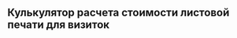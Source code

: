 ## Кулькулятор расчета стоимости листовой печати для визиток
<div id="integratedCalculator" class="url-businesscards" style="position: relative; min-height: 150px;"></div>
<script>
    let container = document.getElementById("integratedCalculator");
    let  params = { 
            materialType: "sheet-printing",
        };
    let integrated = new PxpCalcManager(container, params);
</script>
<style>
    #integratedCalculator{width:44%;font-family:"Helvetica Neue",Helvetica,Arial,sans-serif; margin-top: 10px;min-width: 555px;}
    #integratedCalculator a,#integratedCalculator u{text-decoration:none;border-bottom:none;transition:.3s;line-height:1.5}
    #integratedCalculator ul{padding:0 0 0 20px;margin:0;width:100%}
    .url-businesscards #pxpProducCalc .material-selector>ul>li>ul>li a{width:150px;text-align:center;font-weight:400}
    .url-businesscards #pxpProducCalc .option-row.customWorkRadio .option-value label{width:150px}
    .url-businesscards #pxpProducCalc .option-value li>a{width:111px;text-align:center}
    .pxp-total-price.sticky-visible{z-index:2}
    #pxpProducCalc .pxp-total-price .sticky-block .info {display: block;}
    #pxpProducCalc.pxp-calculator .pxp-total-price .sticky-block .totalPriceContainer,#pxpProducCalc.pxp-calculator .pxp-total-price .sticky-block .totalPriceContainer+.buttons{margin:0;}
    .total-price__formatted {line-height: 22px;}
    #pxpProducCalc{border:1px solid #BBBDBE;margin:0;width:100%;padding:30px;border-radius:5px;margin-top:10px;margin-bottom:20px}
    #pxpProducCalc #pxpProducCalc{border:0 none;padding:0;margin:0}
    #pxpProducCalc .material-selector{margin:0}
    #pxpProducCalc .material-selector ul,#pxpProducCalc .custom-works ul{padding:0;list-style:none}
    #pxpProducCalc .option-value li,#pxpProducCalc .material-selector > ul > li > ul > li{float:left;margin:0 5px;position:relative}
    #pxpProducCalc .option-value li > a,#pxpProducCalc .custom-works label,#pxpProducCalc .material-selector > ul > li > ul > li a{color:#364657;border:1px solid #64BB46;border-radius:16px;padding:4px 12px;font-size:14px;display:block;transition:.3s;cursor:pointer}
    #pxpProducCalc .option-value li > a:hover,#pxpProducCalc .custom-works label:hover,#pxpProducCalc .material-selector > ul > li > ul > li a:hover{border:1px solid #EB6309;color:#fff;background:#EB6309}
    #pxpProducCalc .option-value li.selected > a,#pxpProducCalc .custom-works li.selected label,#pxpProducCalc .material-selector > ul > li > ul > li.selected a{color:#fff;background:#64BB46;border:1px solid #64BB46;display:inline-block}
    #pxpProducCalc .option-value li > a.calc-helper,#pxpProducCalc .material-selector > ul > li > ul > li a.calc-helper{width:20px;height:20px;position:absolute;top:-10px;right:-10px;line-height:16px;padding:0;vertical-align:middle;display:inline-block;background-color:#fff!important;border-radius:50%;text-align:center;margin-left:5px;color:#fff;border:2px solid!important;color:#666!important;font-weight:700}
    #pxpProducCalc .option-value li > .calc-helper-icon,#pxpProducCalc .material-selector > ul > li > ul > li .calc-helper-icon{position:absolute;bottom:50%;right:50%;transform:translate(50%,50%)}
    #pxpProducCalc .option-value li > a.calc-helper + .calc-helper-view,#pxpProducCalc .material-selector > ul > li > ul > li a.calc-helper + .calc-helper-view{visibility:hidden;position:absolute;max-width:20px;max-height:20px;top:-10px;right:-10px;background:#fff;padding:6px 8px;font-size:12px;line-height:1.2;z-index:2;border:2px solid #666;border-radius:10px;overflow:auto}
    #pxpProducCalc .option-value li > a.calc-helper:hover + .calc-helper-view,#pxpProducCalc .material-selector > ul > li > ul > li a.calc-helper:hover + .calc-helper-view,#pxpProducCalc .option-value li > a.calc-helper + .calc-helper-view:hover,#pxpProducCalc .material-selector > ul > li > ul > li a.calc-helper + .calc-helper-view:hover{visibility:visible;max-width:100%;max-height:360px}
    #pxpProducCalc .helper-container{position:relative}
    #pxpProducCalc .helper-container a.calc-helper{width:20px;height:20px;position:absolute;top:-10px;right:-10px;line-height:16px;padding:0;vertical-align:middle;display:inline-block;background-color:#fff!important;border-radius:50%;text-align:center;margin-left:5px;color:#fff;border:2px solid!important;color:#666!important;font-weight:700}
    #pxpProducCalc .helper-container .calc-helper-icon{position:absolute;bottom:50%;right:50%;transform:translate(50%,50%)}
    #pxpProducCalc .helper-container a.calc-helper + .calc-helper-view{visibility:hidden;position:absolute;max-width:20px;max-height:20px;top:-10px;right:-10px;background:#fff;padding:6px 8px;font-size:12px;line-height:1.2;z-index:2;border:2px solid #666;border-radius:10px;overflow:auto}
    #pxpProducCalc .helper-container a.calc-helper:hover + .calc-helper-view,#pxpProducCalc .helper-container a.calc-helper + .calc-helper-view:hover{visibility:visible;max-width:100%;max-height:360px}
    #pxpProducCalc .option-row .option-label{top:50%;font-weight:600;font-weight:600;font-size:16px;line-height:18px;display:block;margin-right:10px;color:#364657}
    #pxpProducCalc .option-row .option-value{list-style:none}
    #pxpProducCalc .option-row .option-value select{margin-top:10px;width:290px;height:30px;font-weight:400;color:#364657}
    #pxpProducCalc .option-row .option-value select:focus{outline:none}
    #pxpProducCalc .option-row .option-value > .list-inline{margin:0}
    #pxpProducCalc .list-inline > li{padding:0}
    #pxpProducCalc .material-selector > ul > li > ul > li{margin-top:14px}
    #pxpProducCalc .material-selector > ul > li > ul > li:first-child{margin-left:0}
    #pxpProducCalc .list-inline > li:first-child{margin-left:0}
    #pxpProducCalc .option-row{position:relative;margin-bottom:0;list-style:none;margin-bottom:20px}
    #pxpProducCalc .pxp-circulation-selector ul li:first-child{margin-left:0}
    #pxpProducCalc .option-row:after{content:'';display:block;clear:both}
    #pxpProducCalc a u{border-bottom:none 0}
    #pxpProducCalc .custom-works .formatted-price,#pxpProducCalc .custom-works .customworkitem,#pxpProducCalc .custom-works .formatted-price + span,#pxpProducCalc .custom-works .customworkitem + span,#pxpProducCalc .custom-works .custom-work-item-price + span{position:absolute;margin-left:-25px;margin-top:6px}
    #pxpProducCalc .radio input[type=radio],#pxpProducCalc .radio-inline input[type=radio],#pxpProducCalc .checkbox input[type=checkbox],#pxpProducCalc .checkbox-inline input[type=checkbox]{margin-left:0}
    #pxpProducCalc .custom-works ul li.customWorkRadio ul li .checkbox input[type="radio"]{position:absolute;left:35px}
    #pxpProducCalc .custom-works ul li.customWorkRadio ul li .checkbox{padding:0;display:inline-block}
    #pxpProducCalc .custom-works ul li.customWorkCheckbox ul li .checkbox label{background:transparent;color:#000;border:0 none;float:left}
    #pxpProducCalc .custom-works ul li.customWorkCheckbox ul li .checkbox span[data-bind="template:{name: template}"] input[type="checkbox"]{width:0}
    #pxpProducCalc .custom-works ul li.customWorkCheckbox ul li .checkbox span:before{content:'';width:20px;height:20px;background:#fff;display:block;border-radius:50%;position:absolute;box-shadow:0 0 0 4px #F7F7F7;border:1px solid #eee;left:4px;right:auto;cursor:pointer;top:4px}
    #pxpProducCalc .custom-works ul li.customWorkCheckbox ul li .checkbox{padding-left:0}
    #pxpProducCalc .custom-works ul li.customWorkCheckbox ul li.selected .checkbox span:before{right:5px;left:auto;top:5px;background:#64BB46;cursor:pointer}
    #pxpProducCalc .custom-works ul li.customWorkCheckbox ul li .checkbox span:after{content:'\000432\00043a\00043b.';position:absolute;right:5px;left:auto;top:3px;font-size:12px;color:#fff;cursor:pointer}
    #pxpProducCalc .custom-works ul li.customWorkCheckbox ul li.selected .checkbox span:after{content:'\000432\00044b\00043a\00043b.';color:#fff;right:auto;left:8px;top:4px;cursor:pointer}
    #pxpProducCalc .custom-works ul li.customWorkCheckbox ul li .checkbox span.formatted-price + span{width:70px;height:30px;margin-top:0;border-radius:16px;background:#BBBDBE;border:1px solid #BBBDBE;cursor:pointer;left:25px;position:relative;float:left}
    #pxpProducCalc .custom-works ul li.customWorkCheckbox ul li.selected .checkbox span.formatted-price + span{border:#64BB46;background:#64BB46;cursor:pointer}
    #pxpProducCalc .custom-works ul li.customWorkCheckbox .checkbox label{padding-left:30px!important;cursor:pointer}
    #pxpProducCalc .custom-works .customWorkRadio input[type="radio"]{display:none}
    #pxpProducCalc .custom-works .customWorkRadio .checkbox{padding:0}
    #pxpProducCalc .custom-works ul li.customWorkCheckbox ul li .checkbox label:before{content:'';position:absolute;width:70px;height:30px;display:block;margin-left:-75px;margin-top:-4px}
    #pxpProducCalc .totalPriceContainer .price-per-photo{font-size:12px;margin:0 10px 0 0}
    #pxpProducCalc .editor-sizes.option-row input{width:100px;min-height:25px}
    #pxpProducCalc .editor-sizes.option-row .editor-sizes-width input{text-align:center}
    #pxpProducCalc .editor-sizes.option-row .editor-sizes-height input{text-align:center}
    #pxpProducCalc #totalPriceContainer+.buttons{width:auto;display:inline-block}
    #pxpProducCalc input[type=checkbox],#pxpProducCalc input[type=radio]{display:none}
    #pxpProducCalc .option-row.with-description .option-value.list-inline li{overflow:visible;position:relative;line-height:0}
    #pxpProducCalc .option-row.with-description .option-value.list-inline li label{width:100%;line-height:1.7;border-radius:4px;border:0}
    #pxpProducCalc .option-row.with-description .option-value.list-inline li label:after{content:'';position:absolute;top:0;bottom:0;left:0;right:0;z-index:1;border-radius:4px}
    #pxpProducCalc .option-row.large-format .option-value.list-inline li label:after{content:none}
    #pxpProducCalc .option-row.with-description .option-value.list-inline li.selected:hover,#pxpProducCalc .option-row.with-description .option-value.list-inline li.selected:hover .checkbox,#pxpProducCalc .option-row.with-description .option-value.list-inline li.selected:hover label:after{border-color:#64bb46}
    #pxpProducCalc .option-row.with-description .option-value.list-inline li.selected:hover .checkbox{border-bottom-color:#64bb46;background:#64bb46}
    #pxpProducCalc .option-row.with-description .option-value.list-inline li .customworkitem img{width:100%;padding:0;border-radius:15px}
    #pxpProducCalc .option-row li.selected label{display:inline-block;margin-bottom:0;border-radius:4px;padding:0;color:#fff;overflow:hidden;font-weight:400;background:#64bb46;border:1px solid #64bb46;max-width:210px}
    #pxpProducCalc .option-row li.selected:hover label{background:#64bb46;border:1px solid #64bb46}
    #pxpProducCalc .option-row li:hover label{background:#eb6309;border-color:#eb6309;color:#fff}
    #pxpProducCalc .option-row li label{display:inline-block;margin-bottom:0;width:100%;max-width:210px;background:0 0;border-radius:4px;padding:0;color:#000;overflow:hidden;font-weight:400;cursor:pointer;transition:.3s;text-align:center;border:1px solid #64bb46}
    #pxpProducCalc .option-row .option-value{list-style:none;min-height:35px;margin-left:0}
    #pxpProducCalc .option-row input#txtPartsQuantity,#pxpProducCalc .option-row input#txtQuantity{float:left;display:block;margin-top:0;width:180px}
    #pxpProducCalc .option-row input#txtQuantity,.activatedCoupons li{position:initial}
    #pxpProducCalc .option-row input+span.option-item-title{text-align:center;padding:5px 0 0;margin:0 auto;width:100%;float:left}
    #pxpProducCalc .option-row input#txtQuantity-for-calc2+span.measure{position:relative;margin:10px;top:0}
    #pxpProducCalc .option-row input+span.measure{position:relative;margin:10px;top:0}
    #pxpProducCalc .option-row.customWorkRadio .option-value label{min-height:inherit;padding:4px 15px;border:0}
    #pxpProducCalc .option-row .option-value label[for=txtPartsQuantity]{min-height:inherit}
    #pxpProducCalc .option-row .option-value label{background:0 0;color:#364657;width:auto;min-height:70px;line-height:1.7}
    #pxpProducCalc #totalPriceContainer,#pxpProducCalc .totalPriceContainer{float:none;padding:15px 0}
    #pxpProducCalc #totalPriceContainer+.buttons,#pxpProducCalc .totalPriceContainer+.buttons{float:none;margin-bottom:10px}
    #pxpProducCalc .material-selector>ul>li>ul>li,#pxpProducCalc .option-value li{float:left;margin:0 10px 5px 0}
    #pxpProducCalc .material-selector>ul>li>ul>li .option-item-description{width:100%;position:relative;top:4px}
    #pxpProducCalc .option-row .option-value select{margin-top:0!important;width:280px}
    #pxpProducCalc .material-selector .option-row .option-label,#pxpProducCalc .material-selector>ul>li>ul>li a.calc-helper+.calc-helper-view ol li,#pxpProducCalc .material-selector>ul>li>ul>li a.calc-helper+.calc-helper-view ul li,#pxpProducCalc .option-row .option-label,#pxpProducCalc .option-value li>a.calc-helper+.calc-helper-view ol li,#pxpProducCalc .option-value li>a.calc-helper+.calc-helper-view ul li{margin-bottom:10px}
    .with-bg-gray #pxpProducCalc{background-color:#fefefe;border-color:#ddd}
    .with-bg-gray .pxp-total-price .sticky-block{background:#ddd}
    #pxpProducCalc .measure{margin-left:10px}
    #pxpProducCalc{position:relative;min-height:140px;margin-top:0}
    #pxpProducCalc .calc-lock{position:absolute;top:0;bottom:0;left:0;right:0;background:rgba(255,255,255,.6);width:100%;height:100%;z-index:1}
    #pxpProducCalc .calc-lock div{display:block;text-align:center;position:absolute;left:calc(50% - 125px);top:calc(50% - 55px);-ms-transform:translate(-50%,-50%);-o-transform:translate(-50%,-50%);background:#fff;width:250px;height:110px;padding:10px;border:1px solid #ddd;border-radius:5px;box-shadow:0 0 10px 1px rgba(0,0,0,.2)}
    #pxpProducCalc .calc-lock div span{margin-top:55px;display:block}
    #pxpProducCalc .calc-lock div:before{content:"";animation:a 1s linear infinite;border:4px solid #eee;border-left-color:#64bb46;border-radius:50%;display:inline-block;margin:-40px 0 0 -20px;height:40px;width:40px;left:50%;top:50%;position:absolute}
    #pxpProducCalc .custom-works ul li.customWorkCheckbox ul li .checkbox span[data-bind="template:{name:template}"] input[type=checkbox]{width:0;display:none}
    #pxpProducCalc .custom-works .customWorkDropdown label,#pxpProducCalc .custom-works .customWorkDropdown label:hover{padding:0;border:0;background:0 0;color:#364657;cursor:auto}
    #pxpProducCalc .custom-works .customWorkDropdown .option-value select+div>span{color:#000;font-weight:600;float:left;padding:14px}
    #pxpProducCalc .custom-works ul li.customWorkCheckbox.alone.monotony-option ul li:hover .checkbox,#pxpProducCalc .custom-works ul li.customWorkRadio ul li:hover .checkbox,#pxpProducCalc .option-row.with-description .option-value.list-inline li:hover .checkbox{background:#eb6309;border-color:#eb6309}
    #pxpProducCalc .custom-works ul li.customWorkRadio ul li:hover .checkbox label{color:#fff;border:0}
    #pxpProducCalc .custom-works ul li.customWorkCheckbox.alone.monotony-option ul li.selected .checkbox,#pxpProducCalc .custom-works ul li.customWorkRadio ul li.selected .checkbox,#pxpProducCalc .custom-works ul li.customWorkRadio ul li.selected:hover .checkbox{background:#64bb46;border-color:#64bb46}
    #pxpProducCalc .custom-works ul li.customWorkRadio ul li .checkbox{padding:0;margin-top:0;width:100%;line-height:0;margin-bottom:0;background:#fff;transition:.3s;border-radius:4px;border:1px solid #64bb46}
    #pxpProducCalc .custom-work-item-price,#pxpProducCalc .custom-works ul li.customWorkCheckbox.alone.monotony-option ul li .checkbox span.formatted-price+span:after,#pxpProducCalc .custom-works ul li.customWorkCheckbox.alone.monotony-option ul li .checkbox span.formatted-price+span:before,#pxpProducCalc .custom-works ul li.customWorkCheckbox.alone.monotony-option ul li.selected .checkbox span.formatted-price+span:after,#pxpProducCalc .custom-works ul li.customWorkCheckbox.alone.monotony-option ul li.selected .checkbox span.formatted-price+span:before,#pxpProducCalc .custom-works ul li.no-description ul li .note.customworkitem,.shc.sh_btn img.shc.sh_logo_btn.sh_logo_img{display:none}
    #pxpProducCalc .custom-works .note.customworkitem{position:relative;border:1px solid #64bb46;border-radius:15px;margin:15px 0 0}
    #pxpProducCalc .custom-works .note.customworkitem:before{color:#fff;content:"▲";left:50%;line-height:20px;position:absolute;top:-15px;text-shadow:1px -2px 0 #64bb46,-1px -2px 0 #64bb46,0 -4px 0 #64bb46;font-size:16px;-webkit-transform:translate(-30%,0);transform:translate(-30%,0);-moz-transform:translate(-30%,0)}
    #pxpProducCalc .custom-works .for-stamps .note img{width:60%}
    #pxpProducCalc span.price-per-item{display:inline-block;margin-top:5px;font-size:12px}
    #pxpProducCalc .option-row .option-value label[for=txtQuantity]{line-height:1.7;min-height:0}
    #pxpProducCalc .option-row .option-value input#txtQuantity-for-calc2,#pxpProducCalc .option-row .option-value label[for=txtQuantity] input#txtQuantity{position:relative;width:180px}
    #pxpProducCalc .option-row .option-value label[for=txtQuantity] input#txtQuantity+span.measure{float:left;margin-top:-10px}
    #pxpProducCalc .custom-works ul li.customWorkCheckbox.alone ul li .checkbox label{border-radius:0;padding:4px 10px;line-height:1.2;display:inline-block;min-height:45px;min-width:210px}
    #pxpProducCalc .custom-works ul li.customWorkCheckbox.alone.monotony-option ul li .checkbox span.formatted-price+span{width:auto;background:0 0;border:0}
    #pxpProducCalc .alone.monotony-option .list-inline>li,#pxpProducCalc .alone.monotony-option .list-inline>li:hover{border:unset}
    #pxpProducCalc .alone.monotony-option .option-label{display:block!important}
    #pxpProducCalc .alone.monotony-option .list-inline>li .checkbox{margin-top:0;border-radius:3px;min-height:33px;margin-bottom:0}
    #pxpProducCalc .alone.monotony-option .list-inline>li .note.customworkitem a.shipping-trigger{padding:4px}
    #pxpProducCalc .alone.monotony-option .list-inline>li.checkbox{margin:0!important}
    #pxpProducCalc .custom-works ul li.customWorkCheckbox.alone.monotony-option ul li.selected .checkbox span.formatted-price+span{background:0 0;color:#fff;width:100%;height:auto}
    #pxpProducCalc .custom-works ul li.customWorkCheckbox.alone.monotony-option ul li .checkbox{background:0 0;border:1px solid #64bb46;transition:.3s}
    #pxpProducCalc .custom-works ul li.customWorkCheckbox.alone.monotony-option ul li .checkbox label{width:100%;padding:3px 15px!important;min-height:initial;line-height:1.7;border-color:transparent}
    #pxpProducCalc .custom-works ul li.customWorkCheckbox.alone.monotony-option.with-description ul li.selected .checkbox label{border-radius:3px}
    #pxpProducCalc .custom-works ul li.customWorkCheckbox.alone.monotony-option ul li label{border:1px solid #64bb46}
    #pxpProducCalc .custom-works ul li.customWorkCheckbox.alone.monotony-option ul li,#pxpProducCalc .custom-works ul li.customWorkCheckbox.alone.monotony-option ul li.selected{background:0 0;border:0;border-radius:3px}
    #pxpProducCalc .custom-works ul li.customWorkCheckbox.alone.monotony-option ul li.selected label{color:#fff;background:0 0}
    #pxpProducCalc .custom-works li.selected .checkbox{color:#fff;background:#64bb46}
    #pxpProducCalc .custom-works li.selected label,#pxpProducCalc .material-selector>ul>li>ul>li.selected a,#pxpProducCalc .option-value li.selected>a{color:#fff;background:#64bb46;border:1px solid #64bb46;display:inline-block}
    #pxpProducCalc .custom-works label,#pxpProducCalc .material-selector>ul>li>ul>li a,#pxpProducCalc .option-value li>a{color:#364657;border:1px solid #64bb46;border-radius:4px;padding:4px 12px;font-size:14px;display:block;transition:.3s;cursor:pointer}
    #customWorksContainer .a-book-color ul,.swiper-container.random_template{margin:0 -15px}
    #pxpProducCalc ol li,#pxpProducCalc ul li{margin:0 0 30px}
    #pxpProducCalc .option-row .option-value label[for="integratedCalculator-txtQuantity"] input#integratedCalculator-txtQuantity{position:relative;margin-top:0;float:left}
    #pxpProductCalc label{display:inline-block;margin-bottom:5px;font-weight:700}
    #pxpProducCalc .option-row .option-value label[for="integratedCalculator-txtQuantity"]{padding:0;line-height:1.7;min-height:0}
    #pxpProducCalc .option-row input#txtPartsQuantity,#pxpProducCalc .option-row input#integratedCalculator-txtQuantity{float:left;display:block;margin-top:0;width:180px}
    #pxpProducCalc .option-row .option-value input#txtQuantity-for-calc2,#pxpProducCalc .option-row .option-value label[for=integratedCalculator-txtQuantity] input#integratedCalculator-txtQuantity{position:relative;width:180px;font-weight:700;min-height:39px}
    #pxpProducCalc .option-row .option-value label[for=integratedCalculator-txtQuantity] input#integratedCalculator-txtQuantity+span.measure{float:left;margin-top:9px;font-weight:700;font-size:14px}
    /* .pxp-total-price .btn{margin-left:15px} */
    #pxpProducCalc .pxp-calculator .pxp-total-price .totalPriceContainer,#pxpProducCalc.pxp-calculator .pxp-total-price .totalPriceContainer+.buttons{margin:0 0 10px}
    #pxpProducCalc .buttons .ok,#pxpProducCalc .buttons .ok-disabled{display:inline-block}
    #pxpProducCalc a.btn:active{background:0 0 #64bb46;box-shadow:1px 1px 1px #18410a inset}
    #pxpProducCalc .btn,#pxpProducCalc a.btn{border:0;display:inline-block;font-size:18px;font-weight:400;padding:5px 15px;border-radius:4px;outline:0;box-shadow:none;text-shadow:none;background:#64bb46;color:#fff;border:1px solid transparent}
    #pxpProducCalc .btn:hover,#pxpProducCalc a.btn:hover{background:0 0 #eb6309}
    #pxpProducCalc.pxp-calculator .pxp-total-price .totalPriceContainer{margin:0 0 10px}
    #pxpProducCalc .totalPriceContainer,#pxpProducCalc .totalPriceContainer span.price-total{width:100%}
    .totalPriceContainer .price-per-item{padding:0 0 0 .4em}
    #integratedCalculator .pxp_calc_quick_order_manager_block_info_text a{border-bottom:1px solid #64bb46;font-weight:400}
    #integratedCalculator .currency.rub:before{content:"₽ ";font-size:1.06em}
    .url-businesscards #pxpProducCalc .pxp-circulation-selector ul li.circulation-selector__item.option-row {margin-bottom: 25px;}
    .url-businesscards #pxpProducCalc .custom-works__list .option-row:first-child {margin-bottom: 15px;}
    #pxpProducCalc a.btn:last-child {display: none}
        @media screen and (max-width: 1055px) {
        #integratedCalculator {width:50%; min-width: 400px;}
    }
    @media (max-width: 992px) {
        #pxpProducCalc .sticky-block .info span.price-per-item{display:none;}
    }
    @media screen and (max-width: 800px) {
        #integratedCalculator {width: 100%; min-width: auto;}
    }
    @media screen and (max-width: 768px) {
        .url-businesscards .block-address{margin-bottom:15px}
        .pxp-total-price .sticky-block{height:55px}
    }
    @media screen and (max-width:571px) {
        .url-businesscards #pxpProducCalc .material-selector>ul>li>ul>li a{width:135px}
        .url-businesscards #pxpProducCalc ul li.customWorkRadio:first-child .option-value label,.url-businesscards #pxpProducCalc ul li.customWorkRadio:nth-child(2) .option-value label{width:135px}
    }
    @media (max-width: 414px) {
        .pxp-total-price .sticky-block .info {margin: 0 10px;}
        #pxpProducCalc.pxp-calculator .pxp-total-price .sticky-block .totalPriceContainer{font-size:14pt}
    }
    @media (max-width: 340px) {
        #pxpProducCalc.pxp-calculator .pxp-total-price .sticky-block .totalPriceContainer{font-size:10pt}
    }
</style>